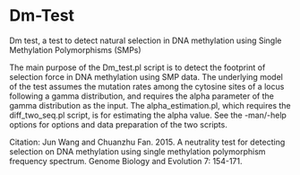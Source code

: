 # Dm-Test
Dm test, a test to detect natural selection in DNA methylation using Single Methylation Polymorphisms (SMPs)

The main purpose of the Dm_test.pl script is to detect the footprint of selection force in DNA methylation using SMP data. The underlying model of the test assumes the mutation rates among the cytosine sites of a locus following a gamma distribution, and requires the alpha parameter of the gamma distribution as the input. The alpha_estimation.pl, which requires the diff_two_seq.pl script, is for estimating the alpha value. See the -man/-help options for options and data preparation of the two scripts.

Citation:
Jun Wang and Chuanzhu Fan. 2015. A neutrality test for detecting selection on DNA methylation using single methylation polymorphism frequency spectrum. Genome Biology and Evolution 7: 154-171.


